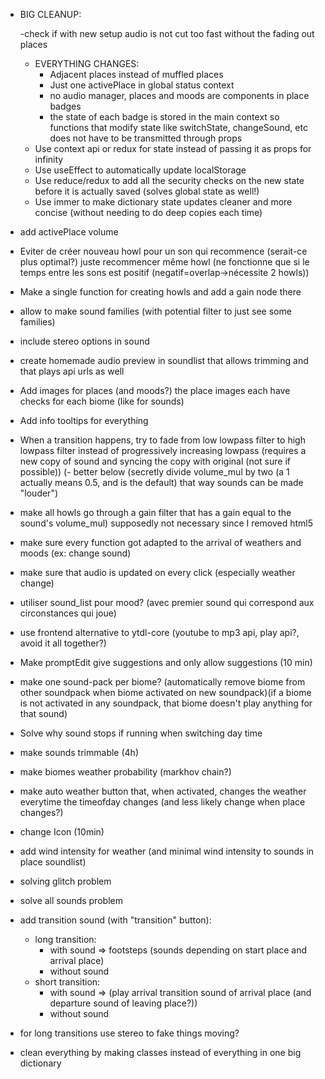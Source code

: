 - BIG CLEANUP:

  -check if with new setup audio is not cut too fast without the fading out places

  - EVERYTHING CHANGES:
    - Adjacent places instead of muffled places
    - Just one activePlace in global status context
    - no audio manager, places and moods are components in place badges
    - the state of each badge is stored in the main context so functions that modify state like switchState, changeSound, etc does not have to be transmitted through props
  - Use context api or redux for state instead of passing it as props for infinity
  - Use useEffect to automatically update localStorage
  - Use reduce/redux to add all the security checks on the new state before it is actually saved (solves global state as well!)
  - Use immer to make dictionary state updates cleaner and more concise (without needing to do deep copies each time)

- add activePlace volume

- Eviter de créer nouveau howl pour un son qui recommence (serait-ce plus optimal?) juste recommencer même howl (ne fonctionne que si le temps entre les sons est positif (negatif=overlap->nécessite 2 howls))
- Make a single function for creating howls and add a gain node there
- allow to make sound families (with potential filter to just see some families)
- include stereo options in sound
- create homemade audio preview in soundlist that allows trimming and that plays api urls as well
- Add images for places (and moods?) the place images each have checks for each biome (like for sounds)
- Add info tooltips for everything
- When a transition happens, try to fade from low lowpass filter to high lowpass filter instead of progressively increasing lowpass (requires a new copy of sound and syncing the copy with original (not sure if possible))
  (- better below (secretly divide volume_mul by two (a 1 actually means 0.5, and is the default) that way sounds can be made "louder")
- make all howls go through a gain filter that has a gain equal to the sound's volume_mul) supposedly not necessary since I removed html5
- make sure every function got adapted to the arrival of weathers and moods (ex: change sound)
- make sure that audio is updated on every click (especially weather change)
- utiliser sound_list pour mood? (avec premier sound qui correspond aux circonstances qui joue)
- use frontend alternative to ytdl-core (youtube to mp3 api, play api?, avoid it all together?)
- Make promptEdit give suggestions and only allow suggestions (10 min)
- make one sound-pack per biome? (automatically remove biome from other soundpack when biome activated on new soundpack)(if a biome is not activated in any soundpack, that biome doesn't play anything for that sound)
- Solve why sound stops if running when switching day time
- make sounds trimmable (4h)
- make biomes weather probability (markhov chain?)
- make auto weather button that, when activated, changes the weather everytime the timeofday changes (and less likely change when place changes?)
- change Icon (10min)
- add wind intensity for weather (and minimal wind intensity to sounds in place soundlist)
- solving glitch problem
- solve all sounds problem
- add transition sound (with "transition" button):
  - long transition:
    - with sound => footsteps (sounds depending on start place and arrival place)
    - without sound
  - short transition:
    - with sound => (play arrival transition sound of arrival place (and departure sound of leaving place?))
    - without sound
- for long transitions use stereo to fake things moving?
- clean everything by making classes instead of everything in one big dictionary
